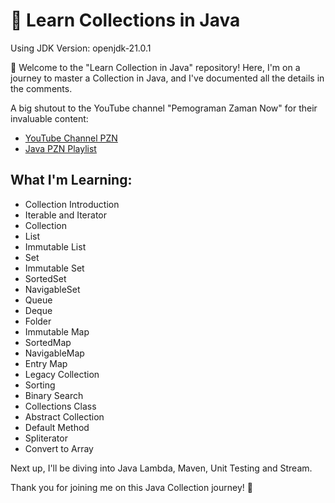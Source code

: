# 🚀 Learn Collections in Java

Using JDK Version: openjdk-21.0.1

👋 Welcome to the "Learn Collection in Java" repository! Here, I'm on a journey to master a Collection in Java, and I've documented all the details in the comments.

A big shutout to the YouTube channel "Pemograman Zaman Now" for their invaluable content:
- [YouTube Channel PZN](https://youtu.be/_JEMfq4k2O4?feature=shared)
- [Java PZN Playlist](https://www.youtube.com/playlist?list=PL-CtdCApEFH-p_Q2GyK4K3ORoAT0Yt7CX)

## What I'm Learning:

- Collection Introduction
- Iterable and Iterator
- Collection
- List
- Immutable List
- Set
- Immutable Set
- SortedSet
- NavigableSet
- Queue
- Deque
- Folder
- Immutable Map
- SortedMap
- NavigableMap
- Entry Map
- Legacy Collection
- Sorting
- Binary Search
- Collections Class
- Abstract Collection
- Default Method
- Spliterator
- Convert to Array

Next up, I'll be diving into Java Lambda, Maven, Unit Testing and Stream.

Thank you for joining me on this Java Collection journey! 🌟
